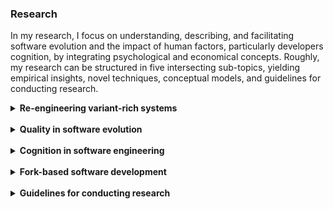 ### Research

In my research, I focus on understanding, describing, and facilitating software evolution and the impact of human factors, particularly developers cognition, by integrating psychological and economical concepts. Roughly, my research can be structured in five intersecting sub-topics, yielding empirical insights, novel techniques, conceptual models, and guidelines for conducting research.

<details>
<summary style="cursor:pointer;"><b style="cursor:pointer;">Re-engineering variant-rich systems</b></summary>

The primary focus of my <a href="assets/papers/diss.pdf" target="_blank" rel="me noopener noreferrer">dissertation</a><a href="assets/papers/diss.pdf" target="_blank" rel="me noopener noreferrer"></a> has been on the re-engineering of variant-rich systems. A variant-rich system describes a number of reused software variants that are similar, but have unique functionalities (i.e., features) to fulfill individual customer requirements. Organizations implement variant-rich systems through different techniques, which can be primarily distinguished into clone-based (e.g., copy-paste, clone & own) or platform-based (e.g., product-line engineering) strategies. Most developers start with clone-based development by creating and adapting a copy of an existing variant, since it is well supported and readily available, for instance, via forking on GitHub. However, an increasing number of cloned variants can easily cause problems in developing and maintaining the variant-rich system, for instance, because new features or bug fixes must be propagated between the independent and co-evolving variants. In such cases, organizations often decide to adopt a platform by re-engineering their cloned variants. A platform builds on a variability mechanism (i.e., a technique for implementing configuration options, such as the C preprocessor) and automated tool support (e.g., for modeling features, configuring, and deriving variants) to help developers reuse software artifacts more systematically.

<br><br>

<b>Contributions</b>
<ul>
  <li> We empirically elicited economical data on the (re-)engineering of variant-rich systems, highlighting that organizations should aim to iteratively move towards platform-based software reuse but must be aware about costly factors (e.g., feature location). The data can help organizations in their decision making and confirms/refutes established assumptions in research (e.g., change propagation can be more challenging in a platform than often assumed).<a href="assets/papers/Krueger2020CostComparision.pdf" target="_blank" rel="me noopener noreferrer"><img src="logos/pdf.png" height="12px" style="margin-inline-start: 0.5em" alt="pdf"/></a><a href="assets/papers/Krueger2020ApoCosts.pdf" target="_blank" rel="me noopener noreferrer"><img src="logos/pdf.png" height="12px" style="margin-inline-start: 0.5em" alt="pdf"/></a><a href="assets/papers/Krueger2016CostEstimation.pdf" target="_blank" rel="me noopener noreferrer"><img src="logos/pdf.png" height="12px" style="margin-inline-start: 0.5em" alt="pdf"/></a><a href="assets/papers/Krueger2021CostsComparisonSE.pdf" target="_blank" rel="me noopener noreferrer"><img src="logos/pdf.png" height="12px" style="margin-inline-start: 0.5em" alt="pdf"/></a></li>

  <li>We published academic and industrial case studies on the re-engineering variant-rich systems, providing insights into the processes, pitfalls, and benefits.<a href="assets/papers/Kuiter2018Cloning.pdf" target="_blank" rel="me noopener noreferrer"><img src="logos/pdf.png" height="12px" style="margin-inline-start: 0.5em" alt="pdf"/></a><a href="assets/papers/Krueger2018FeatureC.pdf" target="_blank" rel="me noopener noreferrer"><img src="logos/pdf.png" height="12px" style="margin-inline-start: 0.5em" alt="pdf"/></a><a href="assets/papers/Kuiter2021PigNap.pdf" target="_blank" rel="me noopener noreferrer"><img src="logos/pdf.png" height="12px" style="margin-inline-start: 0.5em" alt="pdf"/></a><a href="assets/papers/Akesson2019ApoMigrationPP.pdf" target="_blank" rel="me noopener noreferrer"><img src="logos/pdf.png" height="12px" style="margin-inline-start: 0.5em" alt="pdf"/></a><a href="assets/papers/Debbiche2019ApoMigrationFOP.pdf" target="_blank" rel="me noopener noreferrer"><img src="logos/pdf.png" height="12px" style="margin-inline-start: 0.5em" alt="pdf"/></a><a href="assets/papers/Krueger2017FindingFeatures.pdf" target="_blank" rel="me noopener noreferrer"><img src="logos/pdf.png" height="12px" style="margin-inline-start: 0.5em" alt="pdf"/></a></li>

  <li>We collected empirical insights into the feature-location problem, and how to tackle it by eagerly tracing features in advance, recommending that feature traces in the source code should be lightweight and separated from variability mechanisms to facilitate program comprehension.<a href="assets/papers/Krueger2019Traceability.pdf" target="_blank" rel="me noopener noreferrer"><img src="logos/pdf.png" height="12px" style="margin-inline-start: 0.5em" alt="pdf"/></a><a href="assets/papers/Fenske2020ifdefDilemma.pdf" target="_blank" rel="me noopener noreferrer"><img src="logos/pdf.png" height="12px" style="margin-inline-start: 0.5em" alt="pdf"/></a><a href="assets/papers/Krueger2019FeatureFacets.pdf" target="_blank" rel="me noopener noreferrer"><img src="logos/pdf.png" height="12px" style="margin-inline-start: 0.5em" alt="pdf"/></a><a href="assets/papers/Krieter2018ManagingVariability.pdf" target="_blank" rel="me noopener noreferrer"><img src="logos/pdf.png" height="12px" style="margin-inline-start: 0.5em" alt="pdf"/></a><a href="assets/papers/Krueger2018PhysicalSeparation.pdf" target="_blank" rel="me noopener noreferrer"><img src="logos/pdf.png" height="12px" style="margin-inline-start: 0.5em" alt="pdf"/></a><a href="assets/papers/Krueger2019FeatureLocation.pdf" target="_blank" rel="me noopener noreferrer"><img src="logos/pdf.png" height="12px" style="margin-inline-start: 0.5em" alt="pdf"/></a><a href="assets/papers/Krueger2018Recommender.pdf" target="_blank" rel="me noopener noreferrer"><img src="logos/pdf.png" height="12px" style="margin-inline-start: 0.5em" alt="pdf"/></a><a href="assets/papers/Krueger2018SeparationConcerns.pdf" target="_blank" rel="me noopener noreferrer"><img src="logos/pdf.png" height="12px" style="margin-inline-start: 0.5em" alt="pdf"/></a><a href="assets/papers/Krueger2018Marlin.pdf" target="_blank" rel="me noopener noreferrer"><img src="logos/pdf.png" height="12px" style="margin-inline-start: 0.5em" alt="pdf"/></a><a href="assets/papers/Krueger2020TraceabilitySE.pdf" target="_blank" rel="me noopener noreferrer"><img src="logos/pdf.png" height="12px" style="margin-inline-start: 0.5em" alt="pdf"/></a><a href="assets/papers/Fenske2021IfdefsSE.pdf" target="_blank" rel="me noopener noreferrer"><img src="logos/pdf.png" height="12px" style="margin-inline-start: 0.5em" alt="pdf"/></a><a href="assets/papers/Krueger2017Lost.pdf" target="_blank" rel="me noopener noreferrer"><img src="logos/pdf.png" height="12px" style="margin-inline-start: 0.5em" alt="pdf"/></a></li>

  <li>We constructed a process model<a href="assets/papers/Krueger2020promotepl.pdf" target="_blank" rel="me noopener noreferrer"><img src="logos/pdf.png" height="12px" style="margin-inline-start: 0.5em" alt="pdf"/></a>, conceptual model<a href="assets/papers/Ananieva2022ConceptualModelExtension.pdf" target="_blank" rel="me noopener noreferrer"><img src="logos/pdf.png" height="12px" style="margin-inline-start: 0.5em" alt="pdf"/></a><a href="assets/papers/Ananieva2020ConceptualModel.pdf" target="_blank" rel="me noopener noreferrer"><img src="logos/pdf.png" height="12px" style="margin-inline-start: 0.5em" alt="pdf"/></a>, and operations<a href="assets/papers/Ananieva2022UnifiedOperations.pdf" target="_blank" rel="me noopener noreferrer"><img src="logos/pdf.png" height="12px" style="margin-inline-start: 0.5em" alt="pdf"/></a> for specifying and supporting the (re-)engineering and evolution of variant-rich systems by providing an understanding of contemporary practices.</li>

  <li>We develop techniques for supporting developers in (re-)engineering endeavors of variant-rich systems, for instance, for analyzing the variability of source code or feature modeling<a href="assets/papers/Kuiter2021varied.pdf" target="_blank" rel="me noopener noreferrer"><img src="logos/pdf.png" height="12px" style="margin-inline-start: 0.5em" alt="pdf"/></a><a href="assets/papers/Kuiter2018PCLocator.pdf" target="_blank" rel="me noopener noreferrer"><img src="logos/pdf.png" height="12px" style="margin-inline-start: 0.5em" alt="pdf"/></a><a href="assets/papers/Mukelabai2018PEoPL.pdf" target="_blank" rel="me noopener noreferrer"><img src="logos/pdf.png" height="12px" style="margin-inline-start: 0.5em" alt="pdf"/></a><a href="assets/papers/Kuiter2019FeatureModeling.pdf" target="_blank" rel="me noopener noreferrer"><img src="logos/pdf.png" height="12px" style="margin-inline-start: 0.5em" alt="pdf"/></a><a href="assets/papers/Ludwig2019CovertPhantomFeatures.pdf" target="_blank" rel="me noopener noreferrer"><img src="logos/pdf.png" height="12px" style="margin-inline-start: 0.5em" alt="pdf"/></a><a href="assets/papers/Krieter2017FeatureIDELib.pdf" target="_blank" rel="me noopener noreferrer"><img src="logos/pdf.png" height="12px" style="margin-inline-start: 0.5em" alt="pdf"/></a><a href="assets/papers/Ludwig2020FeatureCoPP.pdf" target="_blank" rel="me noopener noreferrer"><img src="logos/pdf.png" height="12px" style="margin-inline-start: 0.5em" alt="pdf"/></a><a href="assets/papers/Krueger2016FeatureCoPP.pdf" target="_blank" rel="me noopener noreferrer"><img src="logos/pdf.png" height="12px" style="margin-inline-start: 0.5em" alt="pdf"/></a>.</li>

  <li>We have proposed guidelines for assessing and planning the (re-)engineering of variant-rich systems, for instance, feature modeling principles.<a href="assets/papers/Nesic2019Principles.pdf" target="_blank" rel="me noopener noreferrer"><img src="logos/pdf.png" height="12px" style="margin-inline-start: 0.5em" alt="pdf"/></a><a href="assets/papers/Lindohf2021LargeFEF.pdf" target="_blank" rel="me noopener noreferrer"><img src="logos/pdf.png" height="12px" style="margin-inline-start: 0.5em" alt="pdf"/></a><a href="assets/papers/Nesic2020PrinciplesSE.pdf" target="_blank" rel="me noopener noreferrer"><img src="logos/pdf.png" height="12px" style="margin-inline-start: 0.5em" alt="pdf"/></a><a href="assets/papers/Krueger2020Explant.pdf" target="_blank" rel="me noopener noreferrer"><img src="logos/pdf.png" height="12px" style="margin-inline-start: 0.5em" alt="pdf"/></a></li>

  <li>Other contributions on variant-rich systems include, for instance, datasets<a href="assets/papers/Krueger2018ApoGames.pdf" target="_blank" rel="me noopener noreferrer"><img src="logos/pdf.png" height="12px" style="margin-inline-start: 0.5em" alt="pdf"/></a><a href="assets/papers/Krueger2019TalkingPL.pdf" target="_blank" rel="me noopener noreferrer"><img src="logos/pdf.png" height="12px" style="margin-inline-start: 0.5em" alt="pdf"/></a>, definitions of benchmarks<a href="assets/papers/Strueber2019Benchmarking.pdf" target="_blank" rel="me noopener noreferrer"><img src="logos/pdf.png" height="12px" style="margin-inline-start: 0.5em" alt="pdf"/></a>, concepts for enabling security/safety analyses<a href="assets/papers/Krieter2018DSPLs.pdf" target="_blank" rel="me noopener noreferrer"><img src="logos/pdf.png" height="12px" style="margin-inline-start: 0.5em" alt="pdf"/></a><a href="assets/papers/Kenner2021SecuritySfateySPL.pdf" target="_blank" rel="me noopener noreferrer"><img src="logos/pdf.png" height="12px" style="margin-inline-start: 0.5em" alt="pdf"/></a><a href="assets/papers/Kenner2020SecurityFMs.pdf" target="_blank" rel="me noopener noreferrer"><img src="logos/pdf.png" height="12px" style="margin-inline-start: 0.5em" alt="pdf"/></a>, visions for future research on variant-rich systems<a href="assets/papers/Assuncao2020VariabilityManagementMicroservices.pdf" target="_blank" rel="me noopener noreferrer"><img src="logos/pdf.png" height="12px" style="margin-inline-start: 0.5em" alt="pdf"/></a><a href="assets/papers/Krueger2017CPS.pdf" target="_blank" rel="me noopener noreferrer"><img src="logos/pdf.png" height="12px" style="margin-inline-start: 0.5em" alt="pdf"/></a><a href="assets/papers/Assuncao2021VM4ModernTech.pdf" target="_blank" rel="me noopener noreferrer"><img src="logos/pdf.png" height="12px" style="margin-inline-start: 0.5em" alt="pdf"/></a><a href="assets/papers/Krueger2020VariVolution.pdf" target="_blank" rel="me noopener noreferrer"><img src="logos/pdf.png" height="12px" style="margin-inline-start: 0.5em" alt="pdf"/></a><a href="assets/papers/Nieke2019VariVolution.pdf" target="_blank" rel="me noopener noreferrer"><img src="logos/pdf.png" height="12px" style="margin-inline-start: 0.5em" alt="pdf"/></a>, and support for quality assurance<a href="assets/papers/Krueger2018MutationOperators.pdf" target="_blank" rel="me noopener noreferrer"><img src="logos/pdf.png" height="12px" style="margin-inline-start: 0.5em" alt="pdf"/></a><a href="assets/papers/AlHajjaji2017MutationTesting.pdf" target="_blank" rel="me noopener noreferrer"><img src="logos/pdf.png" height="12px" style="margin-inline-start: 0.5em" alt="pdf"/></a><a href="assets/papers/AlHajjaji2017ClusterBasedTesting.pdf" target="_blank" rel="me noopener noreferrer"><img src="logos/pdf.png" height="12px" style="margin-inline-start: 0.5em" alt="pdf"/></a><a href="assets/papers/Krueger2018TestRefactoring.pdf" target="_blank" rel="me noopener noreferrer"><img src="logos/pdf.png" height="12px" style="margin-inline-start: 0.5em" alt="pdf"/></a><a href="assets/papers/Krueger2019MutationOperatorsJF.pdf" target="_blank" rel="me noopener noreferrer"><img src="logos/pdf.png" height="12px" style="margin-inline-start: 0.5em" alt="pdf"/></a>.</li>
</ul>

<b>Some interesting reads</b>
<ul>
  <li><a href="assets/papers/Ananieva2022ConceptualModelExtension.pdf" target="_blank" rel="me noopener noreferrer">Empirical Software Engineering 2022<img src="logos/pdf.png" height="12px" style="margin-inline-start: 0.5em" alt="pdf"/></a>: We have proposed a conceptual model for unifying variability in space and time to guide contemporary research and tool development.</li>

  <li><a href="assets/papers/Kuiter2021varied.pdf" target="_blank" rel="me noopener noreferrer">Empirical Software Engineering 2021<img src="logos/pdf.png" height="12px" style="margin-inline-start: 0.5em" alt="pdf"/></a>: With funding from pure-systems GmbH, we have formalized and implemented operations in a tool that enables collaborative, distributed feature modeling; which works similar to Google Docs for text.</li>

  <li><a href="assets/papers/Lindohf2021LargeFEF.pdf" target="_blank" rel="me noopener noreferrer">Empirical Software Engineering 2021<img src="logos/pdf.png" height="12px" style="margin-inline-start: 0.5em" alt="pdf"/></a>: We have instantiated the Family Evaluation Framework for assessing software product-line engineering in a company, reporting how to use the framework for managing and monitoring.</li>
  
  <li><a href="assets/papers/Krueger2020CostComparision.pdf" target="_blank" rel="me noopener noreferrer">ESEC/FSE 2020<img src="logos/pdf.png" height="12px" style="margin-inline-start: 0.5em" alt="pdf"/></a>: We elicited data through a literature review and interviews to collect reliable empirical insights on the costs of clone- and platform-based software reuse; confirming many established hypotheses, but also refuting some.</li>

  <li><a href="assets/papers/Fenske2020ifdefDilemma.pdf" target="_blank" rel="me noopener noreferrer">ICSME 2020<img src="logos/pdf.png" height="12px" style="margin-inline-start: 0.5em" alt="pdf"/></a>: We conducted a large-scale study with open-source developers, revealing that while they preferred refactored preprocessor directives, they actually performed worse in two program comprehension tasks; and had particular challenges in understanding the configurability of the source code.</li>

  <li><a href="assets/papers/Krueger2019Traceability.pdf" target="_blank" rel="me noopener noreferrer">ESEC/FSE 2019<img src="logos/pdf.png" height="12px" style="margin-inline-start: 0.5em" alt="pdf"/></a>: We report an online experiment in which practitioners solved six comprehension tasks while exposed to different types of feature traces, indicating that virtual traces (i.e., annotations) can facilitate program comprehension.</li>

  <li><a href="assets/papers/Nesic2019Principles.pdf" target="_blank" rel="me noopener noreferrer">ESEC/FSE 2019<img src="logos/pdf.png" height="12px" style="margin-inline-start: 0.5em" alt="pdf"/></a>: We elicited a collection of feature modeling principles from the literature and interviews with practitioners to facilitate the construction of feature models.</li>
  
  <li><a href="assets/papers/Krueger2019FeatureFacets.pdf" target="_blank" rel="me noopener noreferrer">Journal of Systems and Software 2019<img src="logos/pdf.png" height="12px" style="margin-inline-start: 0.5em" alt="pdf"/></a>: We investigated how to recover feature facets for two open-source systems, showing what information sources in social-coding platforms (e.g., GitHub) can be helpful to understand important properties of the respective system.</li>
</ul>

<b>Projects and funding</b>
<ul>
  <li>Pure-Systems GmbH: Go SPLC 2019 Challenge project</li>
  <li>German Academic Exchange Service: IFI fellowship, research visits fellowship, conference traveling fellowship</li>
  <li>European Union: Erasmus traineeship grant</li>
</ul>

</details>

<br>

<details>
<summary style="cursor:pointer;"><b style="cursor:pointer;">Quality in software evolution</b></summary>

Most software systems exist for a longer time, and thus are evolving. There are numerous reasons why software evolves, for instance, because new features are added (with the system potentially becoming variant-rich), refactorings employed, or bugs fixed. However, not every evolution may improve the system. Instead, a change may lead to new bugs in the system or a general degeneration of the source code; causing, for instance, architectural or code smells, technical debt, or incomprehensible code. It is important to understand how software degenerates and how this is impacted or impacts developers. Precisely, a system may become less and less comprehensible, requiring major re-engineering to improve its quality and make it usable for an organization.

<br><br>
  
<b>Contributions</b>
<ul>
  <li>We are working on improving techniques for automatically repairing bugs and quality problems that stem form the misuse of APIs, for instance, after an API has been updated.<a href="assets/papers/Nielebock2021GraphDistance.pdf" target="_blank" rel="me noopener noreferrer"><img src="logos/pdf.png" height="12px" style="margin-inline-start: 0.5em" alt="pdf"/></a><a href="assets/papers/Nielebock2020MisuseAPI.pdf" target="_blank" rel="me noopener noreferrer"><img src="logos/pdf.png" height="12px" style="margin-inline-start: 0.5em" alt="pdf"/></a><a href="assets/papers/Nielebock2020MEmbeddingMisuseRepairAPI.pdf" target="_blank" rel="me noopener noreferrer"><img src="logos/pdf.png" height="12px" style="margin-inline-start: 0.5em" alt="pdf"/></a></li>

  <li>We contribute empirical insights into quality problems arising during the evolution of software systems, such as architectural degeneration and support for program comprehension.<a href="assets/papers/Gnoyke2021ArchSmellsEvolution.pdf" target="_blank" rel="me noopener noreferrer"><img src="logos/pdf.png" height="12px" style="margin-inline-start: 0.5em" alt="pdf"/></a><a href="assets/papers/Nielebock2019Comments.pdf" target="_blank" rel="me noopener noreferrer"><img src="logos/pdf.png" height="12px" style="margin-inline-start: 0.5em" alt="pdf"/></a><a href="assets/papers/Gnoyke2022ArchSmellsEvolutionSE.pdf" target="_blank" rel="me noopener noreferrer"><img src="logos/pdf.png" height="12px" style="margin-inline-start: 0.5em" alt="pdf"/></a></li>

  <li>We study how organizations can benefit from measuring their software evolution, and thus improve their practices.<a href="assets/papers/Sueruecue2020KeyPerformanceIndicators.pdf" target="_blank" rel="me noopener noreferrer"><img src="logos/pdf.png" height="12px" style="margin-inline-start: 0.5em" alt="pdf"/></a><a href="assets/papers/Sueruecue2021KPIsSE.pdf" target="_blank" rel="me noopener noreferrer"><img src="logos/pdf.png" height="12px" style="margin-inline-start: 0.5em" alt="pdf"/></a></li>

  <li>Other contributions on software quality in evolution involve datasets<a href="assets/papers/Nielebock2021AndroidCompass.pdf" target="_blank" rel="me noopener noreferrer"><img src="logos/pdf.png" height="12px" style="margin-inline-start: 0.5em" alt="pdf"/></a>, industrial case studies<a href="assets/papers/Krueger2017FollowTheSun.pdf" target="_blank" rel="me noopener noreferrer"><img src="logos/pdf.png" height="12px" style="margin-inline-start: 0.5em" alt="pdf"/></a>, visions of related cognitive challenges<a href="assets/papers/Krueger2019KnowledgeEvolution.pdf" target="_blank" rel="me noopener noreferrer"><img src="logos/pdf.png" height="12px" style="margin-inline-start: 0.5em" alt="pdf"/></a>, and investigations of how communities provide information<a href="assets/papers/Krueger2020CommunitiesContribute.pdf" target="_blank" rel="me noopener noreferrer"><img src="logos/pdf.png" height="12px" style="margin-inline-start: 0.5em" alt="pdf"/></a> or use tools<a href="assets/papers/Krueger2017Eclipse.pdf" target="_blank" rel="me noopener noreferrer"><img src="logos/pdf.png" height="12px" style="margin-inline-start: 0.5em" alt="pdf"/></a>.</li>
</ul>

<b>Some interesting reads</b>
<ul>
  <li><a href="assets/papers/Gnoyke2021ArchSmellsEvolution.pdf" target="_blank" rel="me noopener noreferrer">ICSME 2021<img src="logos/pdf.png" height="12px" style="margin-inline-start: 0.5em" alt="pdf"/></a>: We advanced existing tools to conduct a novel mining study on the evolution of architectural smells in open-source software and their impact on technical debt (e.g., cyclic dependencies have particular impact).</li>

  <li><a href="assets/papers/Sueruecue2020KeyPerformanceIndicators.pdf" target="_blank" rel="me noopener noreferrer">ESEC/FSE Industry Track 2020<img src="logos/pdf.png" height="12px" style="margin-inline-start: 0.5em" alt="pdf"/></a>: We contribute an experience report of how a large German company implemented and benefited from measuring key performance indicators for its software development.</li>

  <li><a href="assets/papers/Nielebock2019Comments.pdf" target="_blank" rel="me noopener noreferrer">Empirical Software Engineering 2019<img src="logos/pdf.png" height="12px" style="margin-inline-start: 0.5em" alt="pdf"/></a>: We conducted a large experiment in which developers had to comprehend smaller code examples with different types of comments, with our results and comparison to the related work indicating that comments are less helpful for smaller code excerpts and that developers often mistrust them.</li>
</ul>
  
</details>

<br>

<details>
<summary style="cursor:pointer;"><b style="cursor:pointer;">Cognition in software engineering</b></summary>

Developers, and thus humans, implement and evolve software. Consequently, software engineering is subject to cognitive biases and other psychological or sociological concepts. Unfortunately, such biases can cause problems in the software itself, for instance, bugs, architectural degeneration, or performance problems. A prime example is that developers reuse an existing implementation that solves a problem similar to theirs. However, that solution may not work properly in the new context or may not be the best solution. The developers may not properly reflect on such problems, since cognitive biases impair their rationality. Understanding cognition in software engineering, studying program comprehension, and mitigating biases can help developers improve the quality of their systems.

<br><br>
  
<b>Contributions</b>
<ul>
  <li>We improve our foundational understanding of what knowledge developers aim to remember, and how to measure their remaining expertise; with the results indicating that more abstract (e.g., feature) knowledge is easier to remember for them.<a href="assets/papers/Krueger2020DevelopersRecall.pdf" target="_blank" rel="me noopener noreferrer"><img src="logos/pdf.png" height="12px" style="margin-inline-start: 0.5em" alt="pdf"/></a><a href="assets/papers/Krueger2018Remember.pdf" target="_blank" rel="me noopener noreferrer"><img src="logos/pdf.png" height="12px" style="margin-inline-start: 0.5em" alt="pdf"/></a><a href="assets/papers/Krueger2021FeatureTraceMemory.pdf" target="_blank" rel="me noopener noreferrer"><img src="logos/pdf.png" height="12px" style="margin-inline-start: 0.5em" alt="pdf"/></a><a href="assets/papers/Krueger2021CareRecallSE.pdf" target="_blank" rel="me noopener noreferrer"><img src="logos/pdf.png" height="12px" style="margin-inline-start: 0.5em" alt="pdf"/></a><a href="assets/papers/Krueger2019ComprehensionMemory.pdf" target="_blank" rel="me noopener noreferrer"><img src="logos/pdf.png" height="12px" style="margin-inline-start: 0.5em" alt="pdf"/></a><a href="assets/papers/Krueger2019UnderstandingForget.pdf" target="_blank" rel="me noopener noreferrer"><img src="logos/pdf.png" height="12px" style="margin-inline-start: 0.5em" alt="pdf"/></a></li>

  <li>Other contributions on developers' cognition involve studies on program comprehension and recommendations on how to improve these (see also other topics)
<a href="assets/papers/Schroeter2017PC.pdf" target="_blank" rel="me noopener noreferrer"><img src="logos/pdf.png" height="12px" style="margin-inline-start: 0.5em" alt="pdf"/></a>.</li>
</ul>

<b>Some interesting reads</b>
<ul>
  <li><a href="assets/papers/Krueger2020DevelopersRecall.pdf" target="_blank" rel="me noopener noreferrer">ICSME 2020<img src="logos/pdf.png" height="12px" style="margin-inline-start: 0.5em" alt="pdf"/></a>: We conducted an interview survey on smaller software systems that indicates that developers focus on memorizing more abstract knowledge about their system, and are quite good at remembering knowledge.</li>

  <li><a href="assets/papers/Krueger2018Remember.pdf" target="_blank" rel="me noopener noreferrer">ICSE 2018<img src="logos/pdf.png" height="12px" style="margin-inline-start: 0.5em" alt="pdf"/></a>: We report the results of a developer survey in which we investigated what factors impact developers' memory and whether we could adopt psychological forgetting curves to measure their remaining expertise.</li>
</ul>

<b>Projects and funding</b>
<ul>
  <li>Otto-von-Guericke University Magdeburg: Innovation fund</li>
</ul>


</details>

<br>

<details>
<summary style="cursor:pointer;"><b style="cursor:pointer;">Fork-based software development</b></summary>

Fork-based software development refers to developers creating a fork (i.e., copy) of a system and implementing, for instance, a new feature or bug fix on that fork. Afterwards, the developers request that the fork is merged back into the system, for which a review is typically performed. This development paradigm enables collaborative and distributed work, while also providing means to improve the management of concurrent development effort. However, forks can also easily become long-living clones of their system, resulting in variant-rich systems. Consequently, most research related to this area is also closely connected to the area of variant-rich systems.
  
</details>

<br>

<details>
<summary style="cursor:pointer;"><b style="cursor:pointer;">Guidelines for conducting research</b></summary>

In parallel to the other research topics, publishing experiences and recommendations on scientific methods is an important topic. Particularly, recommendations on pitfalls of literature analyses (e.g., literature reviews) and empirical studies are important to improve community practices. As such, such meta-research aims at improving science itself and facilitating researchers' tasks. Moreover, it is concerned with potential impediments that (certain groups of) researchers face when participating in the scientific community.

<br><br>
  
<b>Contributions</b>
<ul>
  <li>We empirically study the software engineering/computer science community, particularly what impediments junior researchers face when they start their scientific careers.<a href="assets/papers/Alchokr2022ReviewingDynamics.pdf" target="_blank" rel="me noopener noreferrer"><img src="logos/pdf.png" height="12px" style="margin-inline-start: 0.5em" alt="pdf"/></a><a href="assets/papers/Alchokr2022GoldenAge.pdf" target="_blank" rel="me noopener noreferrer"><img src="logos/pdf.png" height="12px" style="margin-inline-start: 0.5em" alt="pdf"/></a><a href="assets/papers/Alchokr2021JuniorResearchers.pdf" target="_blank" rel="me noopener noreferrer"><img src="logos/pdf.png" height="12px" style="margin-inline-start: 0.5em" alt="pdf"/></a>
</li>

  <li>We report on pitfalls of conducting literature reviews, and suggest ways to mitigate these.<a href="assets/papers/Krueger2020ReplicatingSLRs.pdf" target="_blank" rel="me noopener noreferrer"><img src="logos/pdf.png" height="12px" style="margin-inline-start: 0.5em" alt="pdf"/></a><a href="assets/papers/Shakeel2018LiteratureAnalysis.pdf" target="_blank" rel="me noopener noreferrer"><img src="logos/pdf.png" height="12px" style="margin-inline-start: 0.5em" alt="pdf"/></a></li>

  <li>We work on techniques for facilitating literature analyses for researchers and practitioners.<a href="assets/papers/Shakeel2022LiteratureAnalyses.pdf" target="_blank" rel="me noopener noreferrer"><img src="logos/pdf.png" height="12px" style="margin-inline-start: 0.5em" alt="pdf"/></a><a href="assets/papers/Shakeel2020PrimaryStudySelection.pdf" target="_blank" rel="me noopener noreferrer"><img src="logos/pdf.png" height="12px" style="margin-inline-start: 0.5em" alt="pdf"/></a> <a href="assets/papers/Durand2019Hermes.pdf" target="_blank" rel="me noopener noreferrer"><img src="logos/pdf.png" height="12px" style="margin-inline-start: 0.5em" alt="pdf"/></a><a href="assets/papers/Shakeel2019StudyQualityMetrics.pdf" target="_blank" rel="me noopener noreferrer"><img src="logos/pdf.png" height="12px" style="margin-inline-start: 0.5em" alt="pdf"/></a><a href="assets/papers/Schroeter2017IdentifyingDocuments.pdf" target="_blank" rel="me noopener noreferrer"><img src="logos/pdf.png" height="12px" style="margin-inline-start: 0.5em" alt="pdf"/></a></li>

  <li>Other contributions on such guidelines are concerned with artifact sharing<a href="assets/papers/Heumuller2020Artifacts.pdf" target="_blank" rel="me noopener noreferrer"><img src="logos/pdf.png" height="12px" style="margin-inline-start: 0.5em" alt="pdf"/></a>, article recommendation platforms<a href="assets/papers/Alchokr2021ArticleRecommendation.pdf" target="_blank" rel="me noopener noreferrer"><img src="logos/pdf.png" height="12px" style="margin-inline-start: 0.5em" alt="pdf"/></a>, altmetrics<a href="assets/papers/Shakeel2022Altmetrics.pdf" target="_blank" rel="me noopener noreferrer"><img src="logos/pdf.png" height="12px" style="margin-inline-start: 0.5em" alt="pdf"/></a><a href="assets/papers/Shakeel2021Altmetrics.pdf" target="_blank" rel="me noopener noreferrer"><img src="logos/pdf.png" height="12px" style="margin-inline-start: 0.5em" alt="pdf"/></a>, and suggestions for different types of empirical studies<a href="assets/papers/vonNostitzWallwitz2018IndustryAdoption.pdf" target="_blank" rel="me noopener noreferrer"><img src="logos/pdf.png" height="12px" style="margin-inline-start: 0.5em" alt="pdf"/></a><a href="assets/papers/vonNostitzWallwitz2018KnowledgeTransfer.pdf" target="_blank" rel="me noopener noreferrer"><img src="logos/pdf.png" height="12px" style="margin-inline-start: 0.5em" alt="pdf"/></a><a href="assets/papers/Krueger2017QAS.pdf" target="_blank" rel="me noopener noreferrer"><img src="logos/pdf.png" height="12px" style="margin-inline-start: 0.5em" alt="pdf"/></a>.</li>
</ul>

<b>Some interesting reads</b>
<ul>
  <li><a href="assets/papers/Alchokr2022ReviewingDynamics.pdf" target="_blank" rel="me noopener noreferrer">EASE 2022<img src="logos/pdf.png" height="12px" style="margin-inline-start: 0.5em" alt="pdf"/></a>: We conducted a survey among software engineering researchers to explore the challenges they observe for junior researchers to actively participate in the community.</li>

  <li><a href="assets/papers/Shakeel2022LiteratureAnalyses.pdf" target="_blank" rel="me noopener noreferrer">EASE 2022<img src="logos/pdf.png" height="12px" style="margin-inline-start: 0.5em" alt="pdf"/></a>: We propose a technique that incorporates various metrics to facilitate the discovery, selection, and quality assessment of publications during literature analyses.</li>
 
  <li><a href="assets/papers/Shakeel2022Altmetrics.pdf" target="_blank" rel="me noopener noreferrer">JCDL 2022<img src="logos/pdf.png" height="12px" style="margin-inline-start: 0.5em" alt="pdf"/></a>: We report on a large study of the computer science community in which we compare citations and altmetrics for a number of high reputation venues.</li>
  
  <li><a href="assets/papers/Alchokr2021ArticleRecommendation.pdf" target="_blank" rel="me noopener noreferrer">JCDL 2021<img src="logos/pdf.png" height="12px" style="margin-inline-start: 0.5em" alt="pdf"/></a>: We performed a comparative survey of existing article recommendation platforms, which help research disseminate and discuss their publications after they have been accepted.</li>
  
  <li><a href="assets/papers/Heumuller2020Artifacts.pdf" target="_blank" rel="me noopener noreferrer">Empirical Software Engineering 2020<img src="logos/pdf.png" height="12px" style="margin-inline-start: 0.5em" alt="pdf"/></a>: We have studied how research artifacts are (and should be) shared, indicating that researchers should be motivated to publish their artifacts in persistent repositories.</li>
  
 <li><a href="assets/papers/Krueger2020ReplicatingSLRs.pdf" target="_blank" rel="me noopener noreferrer">Empirical Software Engineering 2020<img src="logos/pdf.png" height="12px" style="margin-inline-start: 0.5em" alt="pdf"/></a>: We report on a large-scale experiment that shows the limitations and problems of search engines in computer science, indicating clear threats to the conduct and replication of literature reviews.</li>
</ul>

</details>
